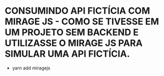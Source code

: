 # CONSUMINDO API FICTÍCIA COM MIRAGE JS - COMO SE TIVESSE EM UM PROJETO SEM BACKEND E UTILIZASSE O MIRAGE JS PARA SIMULAR UMA API FICTÍCIA.


- yarn add miragejs
